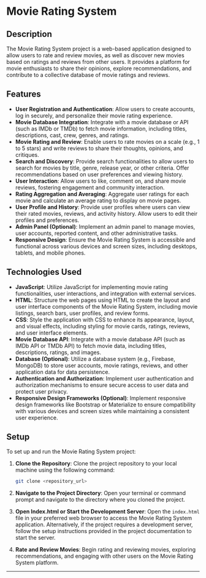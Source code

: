 # Movie Rating System

## Description

The Movie Rating System project is a web-based application designed to allow users to rate and review movies, as well as discover new movies based on ratings and reviews from other users. It provides a platform for movie enthusiasts to share their opinions, explore recommendations, and contribute to a collective database of movie ratings and reviews.

## Features

- **User Registration and Authentication**: Allow users to create accounts, log in securely, and personalize their movie rating experience.
- **Movie Database Integration**: Integrate with a movie database or API (such as IMDb or TMDb) to fetch movie information, including titles, descriptions, cast, crew, genres, and ratings.
- **Movie Rating and Review**: Enable users to rate movies on a scale (e.g., 1 to 5 stars) and write reviews to share their thoughts, opinions, and critiques.
- **Search and Discovery**: Provide search functionalities to allow users to search for movies by title, genre, release year, or other criteria. Offer recommendations based on user preferences and viewing history.
- **User Interaction**: Allow users to like, comment on, and share movie reviews, fostering engagement and community interaction.
- **Rating Aggregation and Averaging**: Aggregate user ratings for each movie and calculate an average rating to display on movie pages.
- **User Profile and History**: Provide user profiles where users can view their rated movies, reviews, and activity history. Allow users to edit their profiles and preferences.
- **Admin Panel (Optional)**: Implement an admin panel to manage movies, user accounts, reported content, and other administrative tasks.
- **Responsive Design**: Ensure the Movie Rating System is accessible and functional across various devices and screen sizes, including desktops, tablets, and mobile phones.

## Technologies Used

- **JavaScript**: Utilize JavaScript for implementing movie rating functionalities, user interactions, and integration with external services.
- **HTML**: Structure the web pages using HTML to create the layout and user interface components of the Movie Rating System, including movie listings, search bars, user profiles, and review forms.
- **CSS**: Style the application with CSS to enhance its appearance, layout, and visual effects, including styling for movie cards, ratings, reviews, and user interface elements.
- **Movie Database API**: Integrate with a movie database API (such as IMDb API or TMDb API) to fetch movie data, including titles, descriptions, ratings, and images.
- **Database (Optional)**: Utilize a database system (e.g., Firebase, MongoDB) to store user accounts, movie ratings, reviews, and other application data for data persistence.
- **Authentication and Authorization**: Implement user authentication and authorization mechanisms to ensure secure access to user data and protect user privacy.
- **Responsive Design Frameworks (Optional)**: Implement responsive design frameworks like Bootstrap or Materialize to ensure compatibility with various devices and screen sizes while maintaining a consistent user experience.

## Setup

To set up and run the Movie Rating System project:

1. **Clone the Repository**: Clone the project repository to your local machine using the following command:

   ```bash
   git clone <repository_url>
   ```

2. **Navigate to the Project Directory**: Open your terminal or command prompt and navigate to the directory where you cloned the project.

3. **Open Index.html or Start the Development Server**: Open the `index.html` file in your preferred web browser to access the Movie Rating System application. Alternatively, if the project requires a development server, follow the setup instructions provided in the project documentation to start the server.

4. **Rate and Review Movies**: Begin rating and reviewing movies, exploring recommendations, and engaging with other users on the Movie Rating System platform.

---